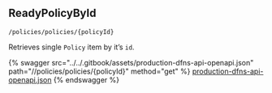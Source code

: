 
## ReadyPolicyById
`/policies/policies/{policyId}`

Retrieves single `Policy` item by it’s `id`.

{% swagger src="../../.gitbook/assets/production-dfns-api-openapi.json" path="//policies/policies/{policyId}" method="get" %}
[production-dfns-api-openapi.json](../../.gitbook/assets/production-dfns-api-openapi.json)
{% endswagger %}
